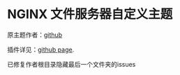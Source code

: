 NGINX 文件服务器自定义主题
===

原主题作者：[github](https://github.com/TheInsomniac/Nginx-Fancyindex-Theme) 

插件详见：[github page](https://github.com/aperezdc/ngx-fancyindex).

已修复作者根目录隐藏最后一个文件夹的issues

